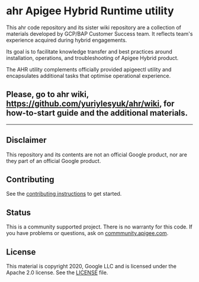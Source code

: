 # ahr Apigee Hybrid Runtime utility


This ahr code repository and its sister wiki repository are a collection of materials developed by GCP/BAP Customer Success team. It reflects team's experience acquired during hybrid engagements.

Its goal is to facilitate knowledge transfer and best practices around installation, operations, and troubleshooting of Apigee Hybrid product.

The AHR utility complements officially provided apigeectl utility and encapsulates additional tasks that optimise operational experience.


## Please, go to ahr wiki, https://github.com/yuriylesyuk/ahr/wiki, for how-to-start guide and the additional materials.


<hr>

## Disclaimer

This repository and its contents are not an official Google product, nor are they part of an official Google product.


## Contributing

See the [contributing instructions](/CONTRIBUTING.md) to get started.

## Status

This is a community supported project. There is no warranty for this code.
If you have problems or questions, ask on [commmunity.apigee.com](https://community.apigee.com).


## License

This material is copyright 2020, Google LLC and is licensed under the Apache 2.0 license. See the [LICENSE](LICENSE) file.


